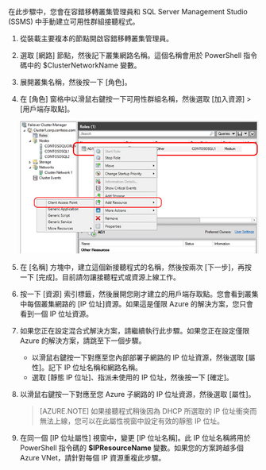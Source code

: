 在此步驟中，您會在容錯移轉叢集管理員和 SQL Server Management Studio (SSMS) 中手動建立可用性群組接聽程式。

1. 從裝載主要複本的節點開啟容錯移轉叢集管理員。

1. 選取 [網路] 節點，然後記下叢集網路名稱。這個名稱會用於 PowerShell 指令碼中的 $ClusterNetworkName 變數。

1. 展開叢集名稱，然後按一下 [角色]。

1. 在 [角色] 窗格中以滑鼠右鍵按一下可用性群組名稱，然後選取 [加入資源] > [用戶端存取點]。

	![加入可用性群組的用戶端存取點](./media/virtual-machines-sql-server-configure-alwayson-availability-group-listener/IC678769.gif)

1. 在 [名稱] 方塊中，建立這個新接聽程式的名稱，然後按兩次 [下一步]，再按一下 [完成]。目前請勿讓接聽程式或資源上線工作。

1. 按一下 [資源] 索引標籤，然後展開您剛才建立的用戶端存取點。您會看到叢集中每個叢集網路的 [IP 位址]資源。如果這是僅限 Azure 的解決方案，您只會看到一個 IP 位址資源。

1. 如果您正在設定混合式解決方案，請繼續執行此步驟。如果您正在設定僅限 Azure 的解決方案，請跳至下一個步驟。
	 - 以滑鼠右鍵按一下對應至您內部部署子網路的 IP 位址資源，然後選取 [屬性]。記下 IP 位址名稱和網路名稱。
	 - 選取 [靜態 IP 位址]、指派未使用的 IP 位址，然後按一下 [確定]。

1. 以滑鼠右鍵按一下對應至您 Azure 子網路的 IP 位址資源，然後選取 [屬性]。 

	>[AZURE.NOTE] 如果接聽程式稍後因為 DHCP 所選取的 IP 位址衝突而無法上線，您可以在此屬性視窗中設定有效的靜態 IP 位址。


1. 在同一個 [IP 位址屬性] 視窗中，變更 [IP 位址名稱]。此 IP 位址名稱將用於 PowerShell 指令碼的 **$IPResourceName** 變數。如果您的方案跨越多個 Azure VNet，請針對每個 IP 資源重複此步驟。

<!----HONumber=Oct15_HO3-->
